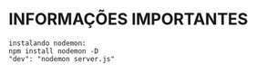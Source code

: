# INFORMAÇÕES IMPORTANTES

    instalando nodemon:
    npm install nodemon -D
    "dev": "nodemon server.js"
